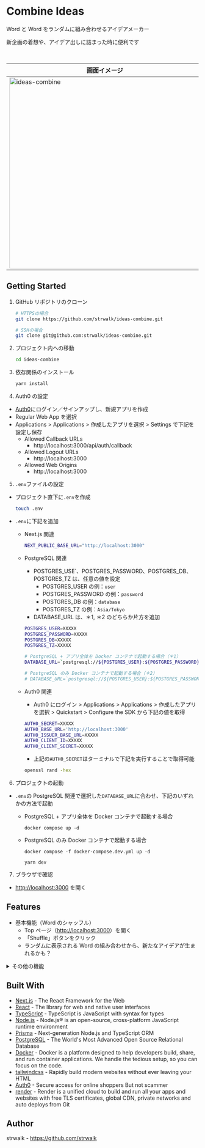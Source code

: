 # Combine Ideas

Word と Word をランダムに組み合わせるアイデアメーカー

新企画の着想や、アイデア出しに詰まった時に便利です

<br/>

<!-- prettier-ignore -->
| 画面イメージ |
| --------- |
| <img width="500" alt="ideas-combine" src="https://github.com/strwalk/ideas-combine/assets/61673527/68bf0cf8-169a-4607-8325-5157e36c3aff"> |

## Getting Started

1. GitHub リポジトリのクローン

   ```sh
   # HTTPSの場合
   git clone https://github.com/strwalk/ideas-combine.git

   # SSHの場合
   git clone git@github.com:strwalk/ideas-combine.git
   ```

2. プロジェクト内への移動

   ```sh
   cd ideas-combine
   ```

3. 依存関係のインストール

   ```sh
   yarn install
   ```

4. Auth0 の設定

- [Auth0](https://auth0.com/)にログイン／サインアップし、新規アプリを作成
- Regular Web App を選択
- Applications > Applications > 作成したアプリを選択 > Settings で下記を設定し保存
  - Allowed Callback URLs
    - http://localhost:3000/api/auth/callback
  - Allowed Logout URLs
    - http://localhost:3000
  - Allowed Web Origins
    - http://localhost:3000

5. `.env`ファイルの設定

- プロジェクト直下に`.env`を作成

  ```sh
  touch .env
  ```

- `.env`に下記を追加

  - Next.js 関連

    ```sh
    NEXT_PUBLIC_BASE_URL="http://localhost:3000"
    ```

  - PostgreSQL 関連

    - POSTGRES_USE`、POSTGRES_PASSWORD、POSTGRES_DB、POSTGRES_TZ は、任意の値を設定
      - POSTGRES_USER の例：`user`
      - POSTGRES_PASSWORD の例：`password`
      - POSTGRES_DB の例：`database`
      - POSTGRES_TZ の例：`Asia/Tokyo`
    - DATABASE_URL は、＊1, ＊2 のどちらか片方を追加

    ```sh
    POSTGRES_USER=XXXXX
    POSTGRES_PASSWORD=XXXXX
    POSTGRES_DB=XXXXX
    POSTGRES_TZ=XXXXX

    # PostgreSQL + アプリ全体を Docker コンテナで起動する場合（＊1）
    DATABASE_URL=`postgresql://${POSTGRES_USER}:${POSTGRES_PASSWORD}@db:5432/${POSTGRES_DB}?schema=public`

    # PostgreSQL のみ Docker コンテナで起動する場合（＊2）
    # DATABASE_URL=`postgresql://${POSTGRES_USER}:${POSTGRES_PASSWORD}@localhost:5432/${POSTGRES_DB}?schema=public`
    ```

  - Auth0 関連

    - Auth0 にログイン > Applications > Applications > 作成したアプリを選択 > Quickstart > Configure the SDK から下記の値を取得

    ```sh
    AUTH0_SECRET=XXXXX
    AUTH0_BASE_URL='http://localhost:3000'
    AUTH0_ISSUER_BASE_URL=XXXXX
    AUTH0_CLIENT_ID=XXXXX
    AUTH0_CLIENT_SECRET=XXXXX
    ```

    - 上記の`AUTH0_SECRET`はターミナルで下記を実行することで取得可能

    ```sh
    openssl rand -hex
    ```

6. プロジェクトの起動

- `.env`の PostgreSQL 関連で選択した`DATABASE_URL`に合わせ、下記のいずれかの方法で起動

  - PostgreSQL + アプリ全体を Docker コンテナで起動する場合

    ```docker
    docker compose up -d
    ```

  - PostgreSQL のみ Docker コンテナで起動する場合

    ```docker,sh
    docker compose -f docker-compose.dev.yml up -d

    yarn dev
    ```

7. ブラウザで確認

- [http://localhost:3000](http://localhost:3000) を開く

## Features

- 基本機能（Word のシャッフル）
  - Top ページ（[http://localhost:3000](http://localhost:3000)）を開く
  - 「Shuffle」ボタンをクリック
  - ランダムに表示される Word の組み合わせから、新たなアイデアが生まれるかも？

<details>
<summary>その他の機能</summary>

- 気に入ったアイデアの保存
  - ログイン後に使用可能な機能
  - Top ページ（[http://localhost:3000](http://localhost:3000)）を開く
  - 「Shuffle」ボタンをクリックし、気に入ったアイデアを見つけたら「Save」ボタンをクリック
  - 「保存しました」と表示されたら「OK」で閉じる
- 保存したアイデアの確認
  - ログイン後に使用可能な機能
  - Top ページ（[http://localhost:3000](http://localhost:3000)）を開く
  - 「Favorites List」ボタンをクリック
  - 保存したアイデアが表示される
- 保存したアイデアの削除
  - ログイン後に使用可能な機能
  - Top ページ（[http://localhost:3000](http://localhost:3000)）を開く
  - 「Favorites List」ボタンをクリック
  - 削除したい行の一番右の削除ボタンをクリック
  - 「削除しました」と表示されたら「OK」で閉じる
- ログイン
  - 画面右上の「Login」ボタンをクリック
  - 登録したメールアドレス・パスワードを入力
  - 「続ける」ボタンをクリック
  - 初めて使用する場合は、先に「サインアップ」が必要
- ログアウト
  - 画面右上の「Logout」ボタンをクリック
  - 注：Logout ボタンが表示されるのは、ログイン済みの時のみ
- サインアップ
  - 画面右上の「Login」ボタンをクリック
  - ログイン画面下部の「サインアップ」の文字をクリック
  - メールアドレス・パスワードを入力
  - 「続ける」ボタンをクリック

</details>

## Built With

- [Next.js](https://nextjs.org/) - The React Framework for the Web
- [React](https://react.dev/) - The library for web and native user interfaces
- [TypeScript](https://www.typescriptlang.org/) - TypeScript is JavaScript with syntax for types
- [Node.js](https://nodejs.org/en) - Node.js® is an open-source, cross-platform JavaScript runtime environment
- [Prisma](https://www.prisma.io/) - Next-generation Node.js and TypeScript ORM
- [PostgreSQL](https://www.postgresql.org/) - The World's Most Advanced Open Source Relational Database
- [Docker](https://www.docker.com/) - Docker is a platform designed to help developers build, share, and run container applications. We handle the tedious setup, so you can focus on the code.
- [tailwindcss](https://tailwindcss.com/) - Rapidly build modern websites without ever leaving your HTML
- [Auth0](https://auth0.com/) - Secure access for online shoppers But not scammer
- [render](https://render.com/) - Render is a unified cloud to build and run all your apps and websites with free TLS certificates, global CDN, private networks and auto deploys from Git

## Author

strwalk - https://github.com/strwalk
